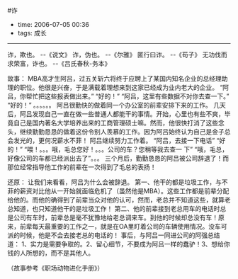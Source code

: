 #诈

- time: 2006-07-05 00:36
- tags: 成长

---

诈，欺也。 --《说文》
诈，伪也。 --《尔雅》
匿行曰诈。  --《苟子》
无功伐而求荣富，诈也。 --《吕氏春秋-务本》


故事：
  MBA高才生阿吕，过五关斩六将终于应聘上了某国内知名企业的总经理助理的职位。他很是兴奋，于是满载着理想来到这家已经成为业内老大的企业。
  “阿吕，你帮忙把这些报表做出来。” “好的！”
  “阿吕，这里有些数据不对你去查一下。” “好的！”
   。。。。。。
  阿吕很勤快的做着同一个办公室的前辈安排下来的工作。
  几天后，阿吕发现自己一直在做一些普通人都能干的事情。开始，心里也有些不爽，毕竟自己是国内著名大学培养出来的工商管理硕士嘛。然而，他很快打消了这些念头，继续勤勤恳恳的做着这份令别人羡慕的工作。因为阿吕始终认为自己是金子总会发光的，更何况薪水不菲！
  阿吕继续努力工作着。
  “阿吕，去接一下电话” “好的！” “喂！。。。哦，毛总您好！。。。公司的车？您稍等我去查一
下” “哦，毛总，好像公司的车都已经派出去了”。。。
  三个月后，勤勤恳恳的阿吕被公司辞退了！而那位经常指导他工作的前辈在一次得到了毛总的表扬！

还原：
  让我们来看看，阿吕为什么会被辞退。
  第一、他干的都是垃圾工作，与不菲的薪资对比他从一开始就面临危机了（虽然他是MBA）。这些工作都是前辈分配给他的。而他的确得到了前辈当众对他的认可，然而，老总并不知道这些，就算老总知道，也只知道他干的是垃圾工作！
  第二、他的前辈接到老总用车的电话时总是公司有车时，前辈总是毫不犹豫地给老总调来车。到他的时候却总没有车！原来，前辈每天最重要的工作之一，就是在OA里盯着公司的车辆使用情况。没车可派的时候，他是不会去接老总的电话的！
  事后，与阿吕一同进公司的阿强总结道：
  1、实力是需要争取的。2、留心细节，不要成为阿吕一样的蠢驴！3、想给你钱的人所想的，而不是其他人。
  
（故事参考《职场动物进化手册》）
